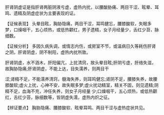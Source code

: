 肝肾阴虚证是指肝肾两脏阴液亏虚，虚热内扰，以腰酸胁痛、两目干涩、眩晕、耳鸣、遗精及阴虚症状为主要表现的证。

  【证候表现】
  头晕目眩，胸胁隐痛，两目干涩，耳鸣健忘，腰膝酸软，失眠多梦，口燥咽干，五心烦热，或低热颧红，男子遗精，女子月经量少，舌红少苔，脉细数。

  【证候分析】
多因久病失调，或情志内伤，或房室不节，或温病日久等耗伤肝肾之阴，肝肾阴虚，阴不制阳，虚热内扰所致。

肝肾阴虚，水不涵木，肝阳偏亢，上扰清窍，故头晕目眩;肝阴亏虚，肝络失滋，故胸胁隐痛;肝肾阴虚，不能上达，目失濡养，则两目干

涩;肾精不足，不能濡养清窍，髓海失养，则耳鸣健忘;肾阴不足，腰膝失养，故腰膝酸软;虚火上扰，心神不安，故失眠多梦;虚火扰动精室，精关不固，则见遗精;阴精不足，血海不充，冲任失养，则女子月经量
少;口燥咽干，五心烦热，或低热颧红，舌红少苔，脉细数等，皆阴虚失濡，虚热内炽之征。

  【辨证要点】
  胸胁隐痛、腰膝酸软、眩晕耳鸣、两目干涩与虚热症状共见。